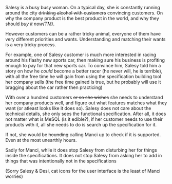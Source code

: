 Salesy is a busy busy woman. On a typical day, she is constantly running around the city ~~drinking alcohol with customers~~ convincing customers. On why the company product is the best product in the world, and why they should _buy it now(TM)_.

However customers can be a rather tricky animal, everyone of them have very different priorities and wants. Understanding and matching their wants is a very tricky process. 

For example, one of Salesy customer is much more interested in racing around his flashy new sports car, then making sure his business is profiting enough to pay for that new sports car. To convince him, Salesy told him a story on how he *could* become a better racer (he never will, he is terrible), with all the free time he will gain from using the specification building tool her company sells (the free time gained is true, but he probably will use it bragging about the car rather then practicing)

With over a hundred customers ~~or so she wishes~~ she needs to understand her company products well, and figure out what features matches what they want (or atleast looks like it does so). Salesy does not care about the technical details, she only sees the functional specification. After all, it does not matter what is MeSQL (is it edible?), if her customer needs to use their products with it, all she needs to do is search up the specification for it.

If not, she would be ~~hounding~~ calling Manci up to check if it is supported. Even at the most unearthly hours.

Sadly for Manci, while it does stop Salesy from disturbing her for things inside the specifications. It does not stop Salesy from asking her to add in things that was intentionally not in the specifications 

(Sorry Salesy & Desi, cat icons for the user interface is the least of Manci worries)
